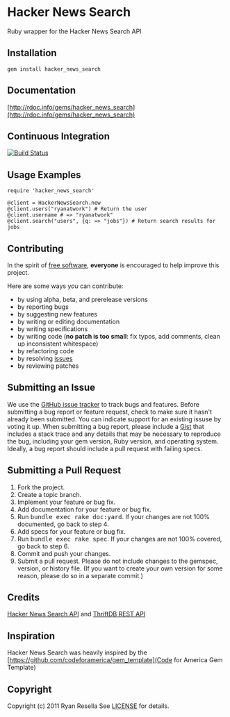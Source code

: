 # Hacker News Search

Ruby wrapper for the Hacker News Search API 

Installation
------------
    gem install hacker_news_search

Documentation
-------------
[http://rdoc.info/gems/hacker_news_search](http://rdoc.info/gems/hacker_news_search)

Continuous Integration
----------------------
[![Build Status](http://travis-ci.org/ryanatwork/hacker_news_search.png)](http://travis-ci.org/ryanatwork/hacker_news_search)

Usage Examples
--------------
    require 'hacker_news_search'

    @client = HackerNewsSearch.new
    @client.users("ryanatwork") # Return the user
    @client.username # => "ryanatwork"
    @client.search("users", {q: => "jobs"}) # Return search results for jobs

Contributing
------------
In the spirit of [free software](http://www.fsf.org/licensing/essays/free-sw.html), **everyone** is encouraged to help improve this project.

Here are some ways *you* can contribute:

* by using alpha, beta, and prerelease versions
* by reporting bugs
* by suggesting new features
* by writing or editing documentation
* by writing specifications
* by writing code (**no patch is too small**: fix typos, add comments, clean up inconsistent whitespace)
* by refactoring code
* by resolving [issues](https://github.com/ryanatwork/hacker_news_search/issues)
* by reviewing patches


Submitting an Issue
-------------------
We use the [GitHub issue tracker](https://github.com/ryanatwork/hacker_news_search/issues)
to track bugs and features. Before submitting a bug report or feature request,
check to make sure it hasn't already been submitted. You can indicate support
for an existing issuse by voting it up. When submitting a bug report, please
include a [Gist](https://gist.github.com/) that includes a stack trace and any
details that may be necessary to reproduce the bug, including your gem version,
Ruby version, and operating system. Ideally, a bug report should include a pull
request with failing specs.

Submitting a Pull Request
-------------------------
1. Fork the project.
2. Create a topic branch.
3. Implement your feature or bug fix.
4. Add documentation for your feature or bug fix.
5. Run <tt>bundle exec rake doc:yard</tt>. If your changes are not 100% documented, go back to step 4.
6. Add specs for your feature or bug fix.
7. Run <tt>bundle exec rake spec</tt>. If your changes are not 100% covered, go back to step 6.
8. Commit and push your changes.
9. Submit a pull request. Please do not include changes to the gemspec, version, or history file. (If you want to create your own version for some reason, please do so in a separate commit.)

Credits
-------
[Hacker News Search API](http://www.hnsearch.com/api) and [ThriftDB REST API](http://www.thriftdb.com/documentation/rest-api/search-api)

Inspiration
-----------
Hacker News Search was heavily inspired by the [https://github.com/codeforamerica/gem_template](Code for America Gem Template)

Copyright
---------
Copyright (c) 2011 Ryan Resella
See [LICENSE](https://github.com/ryanatwork/hacker_news_search/blob/master/LICENSE) for details.
